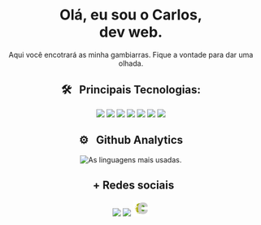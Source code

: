 <div align = 'center'>
<div>
  <h1>Olá, eu sou o Carlos,</br> dev web.</h1>
</div>
<p>Aqui você encotrará as minha gambiarras. Fique a vontade para dar uma olhada.</p>

## 🛠 &nbsp; Principais Tecnologias:

<img src="https://cdn.jsdelivr.net/gh/devicons/devicon/icons/html5/html5-plain-wordmark.svg" width=40/>
<img src="https://cdn.jsdelivr.net/gh/devicons/devicon/icons/css3/css3-plain-wordmark.svg" width=40/>
<img width=40 src="https://cdn.jsdelivr.net/gh/devicons/devicon/icons/javascript/javascript-plain.svg" />
<img src="https://cdn.jsdelivr.net/gh/devicons/devicon/icons/git/git-plain.svg" width=40/><!-- 
<img src="https://cdn.jsdelivr.net/gh/devicons/devicon/icons/typescript/typescript-plain.svg" width = 40/>
<img src="https://cdn.jsdelivr.net/gh/devicons/devicon/icons/nodejs/nodejs-plain.svg" width=40/> -->
<img src="https://cdn.jsdelivr.net/gh/devicons/devicon/icons/sass/sass-original.svg" width=40 />
<!-- <img src="https://cdn.jsdelivr.net/gh/devicons/devicon/icons/react/react-original-wordmark.svg" width=40/> -->                   
<img src="https://cdn.jsdelivr.net/gh/devicons/devicon/icons/bootstrap/bootstrap-plain-wordmark.svg" width=40/>
<img src="https://cdn.jsdelivr.net/gh/devicons/devicon/icons/bulma/bulma-plain.svg" width=40/>

<!-- <img src="https://cdn.jsdelivr.net/gh/devicons/devicon/icons/mongodb/mongodb-plain-wordmark.svg" width=40/>
<img src="https://cdn.jsdelivr.net/gh/devicons/devicon/icons/postgresql/postgresql-plain-wordmark.svg" width=40/> -->

## ⚙ &nbsp; Github Analytics

<div>
  <p>
    <img width="500em" src="https://github-readme-stats.vercel.app/api/top-langs/?username=carloscunha611&layout=compact&theme=dark" alt="As linguagens mais usadas."/>
  </p>
<div>

## &nbsp; + Redes sociais

  <div>
   <a href='https://www.instagram.com/carloscunha611_/'><img src='https://img.shields.io/badge/Instagram-0d1117?style=for-the-badge&logo=instagram&logoColor=white'/></a>
   <a href='https://www.linkedin.com/in/carloscunha611/'><img src='https://img.shields.io/badge/LinkedIn-0d1117?style=for-the-badge&logo=linkedin&logoColor=white' /></a>
   <a href='https://carloscunha611.github.io/portfolio/'><img src='./.github/logoC.png' width=32 /></a>
  </div>

</div>
